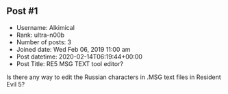 ## Post #1
- Username: Alkimical
- Rank: ultra-n00b
- Number of posts: 3
- Joined date: Wed Feb 06, 2019 11:00 am
- Post datetime: 2020-02-14T06:19:44+00:00
- Post Title: RE5 MSG TEXT tool editor?

Is there any way to edit the Russian characters in .MSG text files in Resident Evil 5?
